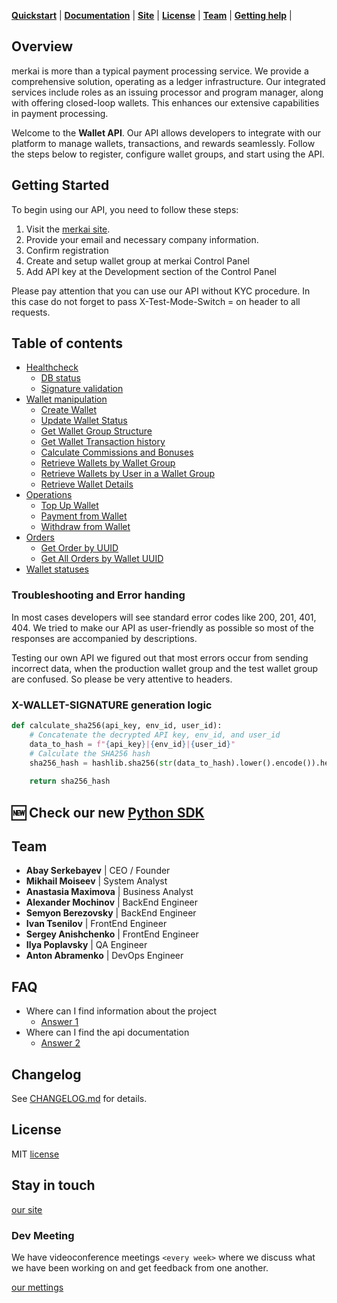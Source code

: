 
**[Quickstart](#Quickstart)** |
**[Documentation](https://github.com/merkai/merkai-api-alpha/tree/doc/readme-feature/API)** |
**[Site](https://merkai.com/)** |
**[License](#License)** |
**[Team](#Team)** |
**[Getting help](#FAQ)** |

## Overview
merkai is more than a typical payment processing service. We provide a comprehensive solution, operating as a ledger infrastructure. Our integrated services include roles as an issuing processor and program manager, along with offering closed-loop wallets. This enhances our extensive capabilities in payment processing.

Welcome to the **Wallet API**. Our API allows developers to integrate with our platform to manage wallets, transactions, and rewards seamlessly. Follow the steps below to register, configure wallet groups, and start using the API.

## Getting Started

To begin using our API, you need to follow these steps:

1. Visit the [merkai site](https://merkai.com).
2. Provide your email and necessary company information.
3. Confirm registration
4. Create and setup wallet group at merkai Control Panel
5. Add API key at the Development section of the Control Panel

Please pay attention that you can use our API without KYC procedure. In this case do not forget to pass X-Test-Mode-Switch = on header to all requests.

## Table of contents

- [Healthcheck](https://github.com/merkai/merkai-api-alpha/tree/main/API/health.md)
  - [DB status](https://github.com/merkai/merkai-api-alpha/tree/main/API/health.md#Check_Database_Health_Status)
  - [Signature validation](https://github.com/merkai/merkai-api-alpha/tree/main/API/health.md#Validate_API_Key_and_Wallet_Group_UUID)
- [Wallet manipulation](https://github.com/merkai/merkai-api-alpha/tree/main/API/wallet.md)
  - [Create Wallet](https://github.com/merkai/merkai-api-alpha/tree/main/API/wallet.md#Create_Wallet)
  - [Update Wallet Status](https://github.com/merkai/merkai-api-alpha/tree/main/API/wallet.md#Update_Wallet_Status)
  - [Get Wallet Group Structure](https://github.com/merkai/merkai-api-alpha/tree/main/API/wallet.md#Get_Wallet_Group_Structure)
  - [Get Wallet Transaction history](https://github.com/merkai/merkai-api-alpha/tree/main/API/wallet.md#Get_Wallet_Transaction_history)
  - [Calculate Commissions and Bonuses](https://github.com/merkai/merkai-api-alpha/tree/main/API/wallet.md#Calculate_Commissions_and_Bonuses)
  - [Retrieve Wallets by Wallet Group](https://github.com/merkai/merkai-api-alpha/tree/main/API/wallet.md#Retrieve_Wallets_by_Wallet_Group)
  - [Retrieve Wallets by User in a Wallet Group](https://github.com/merkai/merkai-api-alpha/tree/main/API/wallet.md#Retrieve_Wallets_by_User_in_a_Wallet_Group)
  - [Retrieve Wallet Details](https://github.com/merkai/merkai-api-alpha/tree/main/API/wallet.md#Retrieve_Wallet_Details)
- [Operations](https://github.com/merkai/merkai-api-alpha/tree/main/API/operation.md)
  - [Top Up Wallet](https://github.com/merkai/merkai-api-alpha/tree/main/API/operation.md#Top_Up_Wallet)
  - [Payment from Wallet](https://github.com/merkai/merkai-api-alpha/tree/main/API/operation.md#Payment_from_Wallet)
  - [Withdraw from Wallet](https://github.com/merkai/merkai-api-alpha/tree/main/API/operation.md#Withdraw_from_Wallet)
- [Orders](https://github.com/merkai/merkai-api-alpha/tree/main/API/order.md)
  - [Get Order by UUID](https://github.com/merkai/merkai-api-alpha/tree/main/API/order.md#Get_Order_by_UUID)
  - [Get All Orders by Wallet UUID](https://github.com/merkai/merkai-api-alpha/tree/main/API/order.md#Get_All_Orders_by_Wallet_UUID)
- [Wallet statuses](https://github.com/merkai/merkai-api-alpha/tree/main/API/status.md)

### Troubleshooting and Error handing

In most cases developers will see standard error codes like 200, 201, 401, 404. 
We tried to make our API as user-friendly as possible so most of the responses are accompanied by descriptions.

Testing our own API we figured out that most errors occur from sending incorrect data, when the production wallet group and the test wallet group are confused. So please be very attentive to headers.


### X-WALLET-SIGNATURE generation logic
```python
def calculate_sha256(api_key, env_id, user_id):
    # Concatenate the decrypted API key, env_id, and user_id
    data_to_hash = f"{api_key}|{env_id}|{user_id}"
    # Calculate the SHA256 hash
    sha256_hash = hashlib.sha256(str(data_to_hash).lower().encode()).hexdigest()
 
    return sha256_hash
```

## 🆕 Check our new [Python SDK](https://github.com/merkai/merkai-sdk-python)

## Team

- __Abay Serkebayev__        | CEO / Founder
- __Mikhail Moiseev__        | System Analyst
- __Anastasia Maximova__     | Business Analyst
- __Alexander Mochinov__     | BackEnd Engineer
- __Semyon Berezovsky__      | BackEnd Engineer
- __Ivan Tsenilov__          | FrontEnd Engineer
- __Sergey Anishchenko__     | FrontEnd Engineer
- __Ilya Poplavsky__         | QA Engineer
- __Anton Abramenko__        | DevOps Engineer

## FAQ

- Where can I find information about the project
    - [Answer 1](https://merkai.com/)
- Where can I find the api documentation
    - [Answer 2](https://github.com/merkai/merkai-api-alpha/)

## Changelog
See [CHANGELOG.md](https://github.com/merkai/merkai-api-alpha/blob/main/CHANGELOG.md) for details.

## License
MIT [license](https://github.com/merkai/merkai-api-alpha/blob/main/LICENSE)

## Stay in touch
[our site](https://merkai.com/team)

### Dev Meeting

We have videoconference meetings `<every week>` where we discuss what we have been working on and get feedback from one another.

[our mettings]()
